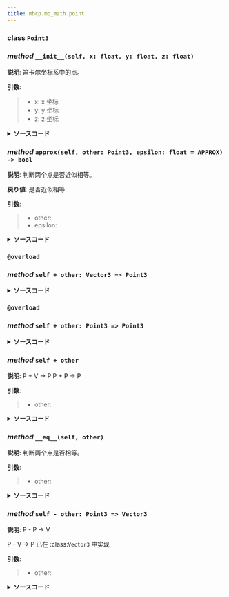```yaml
---
title: mbcp.mp_math.point
---
```

### **class** `Point3`
### *method* `__init__(self, x: float, y: float, z: float)`



**説明**: 笛卡尔坐标系中的点。

**引数**:
> - x: x 坐标  
> - y: y 坐标  
> - z: z 坐标  


<details>
<summary> <b>ソースコード</b> </summary>

```python
def __init__(self, x: float, y: float, z: float):
    """
        笛卡尔坐标系中的点。
        Args:
            x: x 坐标
            y: y 坐标
            z: z 坐标
        """
    self.x = x
    self.y = y
    self.z = z
```
</details>

### *method* `approx(self, other: Point3, epsilon: float = APPROX) -> bool`



**説明**: 判断两个点是否近似相等。

**戻り値**: 是否近似相等

**引数**:
> - other:   
> - epsilon:   


<details>
<summary> <b>ソースコード</b> </summary>

```python
def approx(self, other: 'Point3', epsilon: float=APPROX) -> bool:
    """
        判断两个点是否近似相等。
        Args:
            other:
            epsilon:

        Returns:
            是否近似相等
        """
    return all([abs(self.x - other.x) < epsilon, abs(self.y - other.y) < epsilon, abs(self.z - other.z) < epsilon])
```
</details>

### `@overload`
### *method* `self + other: Vector3 => Point3`


<details>
<summary> <b>ソースコード</b> </summary>

```python
@overload
def __add__(self, other: 'Vector3') -> 'Point3':
    ...
```
</details>

### `@overload`
### *method* `self + other: Point3 => Point3`


<details>
<summary> <b>ソースコード</b> </summary>

```python
@overload
def __add__(self, other: 'Point3') -> 'Point3':
    ...
```
</details>

### *method* `self + other`



**説明**: P + V -> P
P + P -> P

**引数**:
> - other:   


<details>
<summary> <b>ソースコード</b> </summary>

```python
def __add__(self, other):
    """
        P + V -> P
        P + P -> P
        Args:
            other:
        Returns:
        """
    return Point3(self.x + other.x, self.y + other.y, self.z + other.z)
```
</details>

### *method* `__eq__(self, other)`



**説明**: 判断两个点是否相等。

**引数**:
> - other:   


<details>
<summary> <b>ソースコード</b> </summary>

```python
def __eq__(self, other):
    """
        判断两个点是否相等。
        Args:
            other:
        Returns:
        """
    return approx(self.x, other.x) and approx(self.y, other.y) and approx(self.z, other.z)
```
</details>

### *method* `self - other: Point3 => Vector3`



**説明**: P - P -> V

P - V -> P  已在 :class:`Vector3` 中实现

**引数**:
> - other:   


<details>
<summary> <b>ソースコード</b> </summary>

```python
def __sub__(self, other: 'Point3') -> 'Vector3':
    """
        P - P -> V

        P - V -> P  已在 :class:`Vector3` 中实现
        Args:
            other:
        Returns:

        """
    from .vector import Vector3
    return Vector3(self.x - other.x, self.y - other.y, self.z - other.z)
```
</details>

